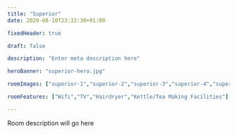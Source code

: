 ```yaml
---
title: "Superior"
date: 2020-08-10T23:32:30+01:00

fixedHeader: true

draft: false

description: "Enter meta description here"

heroBanner: "superior-hero.jpg"

roomImages: ["superior-1","superior-2","superior-3","superior-4","superior-5","superior-6","superior-7","superior-8","superior-9","superior-10","superior-11","superior-12","superior-13","superior-14","superior-15","superior-16"]

roomFeatures: ["Wifi","TV","Hairdryer","Kettle/Tea Making Facilities"]

---
```


Room description will go here